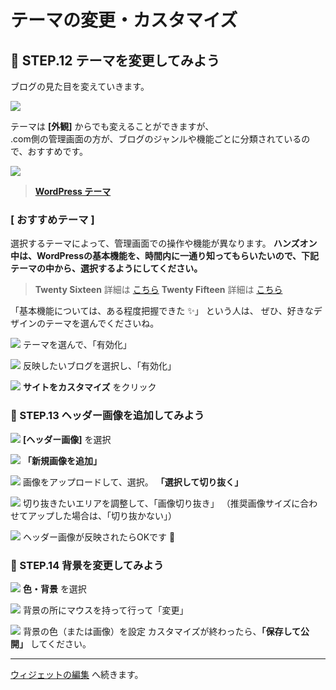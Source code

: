 # テーマの変更・カスタマイズ

## :art: STEP.12 テーマを変更してみよう

ブログの見た目を変えていきます。

![](https://i.imgur.com/yw50lTl.png)

テーマは **[外観]** からでも変えることができますが、  
.com側の管理画面の方が、ブログのジャンルや機能ごとに分類されているので、おすすめです。

![](https://i.imgur.com/XZAx5RW.png)

> **[WordPress テーマ](https://wordpress.com/themes/)**

### [ おすすめテーマ ]
選択するテーマによって、管理画面での操作や機能が異なります。
**ハンズオン中は、WordPressの基本機能を、時間内に一通り知ってもらいたいので、下記テーマの中から、選択するようにしてください。**

> **Twenty Sixteen** 詳細は [こちら](https://wordpress.com/themes/twentysixteen/)
> **Twenty Fifteen** 詳細は [こちら](https://wordpress.com/themes/twentyfifteen/)

「基本機能については、ある程度把握できた :sparkles:」 という人は、
ぜひ、好きなデザインのテーマを選んでくださいね。

![](https://i.imgur.com/ui62IZh.png)
テーマを選んで、「有効化」

![](https://i.imgur.com/cJ96786.png)
反映したいブログを選択し、「有効化」

![](https://i.imgur.com/Nj3MS5M.png)
**サイトをカスタマイズ** をクリック

### :art: STEP.13 ヘッダー画像を追加してみよう

![](https://i.imgur.com/nP352Sl.png)
**[ヘッダー画像]** を選択

![](https://i.imgur.com/NuB6koE.png)
**「新規画像を追加」**

![](https://i.imgur.com/peQaj08.png)
画像をアップロードして、選択。 **「選択して切り抜く」**

![](https://i.imgur.com/ukcsf9o.png)
切り抜きたいエリアを調整して、「画像切り抜き」
（推奨画像サイズに合わせてアップした場合は、「切り抜かない」）

![](https://i.imgur.com/JxtUHmx.png)
ヘッダー画像が反映されたらOKです :tada:

### :art: STEP.14 背景を変更してみよう

![](https://i.imgur.com/4mCqPMf.png)
**色・背景** を選択

![](https://i.imgur.com/LVZA29Z.png)
背景の所にマウスを持って行って「変更」

![](https://i.imgur.com/SereGFw.png)
背景の色（または画像）を設定
カスタマイズが終わったら、**「保存して公開」** してください。

---

[ウィジェットの編集](./hands_on_8.md) へ続きます。

